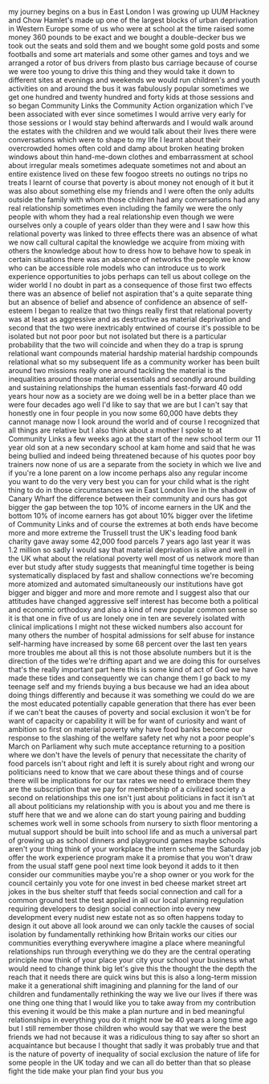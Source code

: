 
my journey begins on a bus in East
London
I was growing up UUM Hackney and Chow
Hamlet&#39;s made up one of the largest
blocks of urban deprivation in Western
Europe some of us who were at school at
the time raised some money 360 pounds to
be exact and we bought a double-decker
bus we took out the seats and sold them
and we bought some gold posts and some
footballs and some art materials and
some other games and toys and we
arranged a rotor of bus drivers from
plasto bus carriage because of course we
were too young to drive this thing and
they would take it down to different
sites at evenings and weekends we would
run children&#39;s and youth activities on
and around the bus it was fabulously
popular sometimes we get one hundred and
twenty hundred and forty kids at those
sessions and so began Community Links
the Community Action organization which
I&#39;ve been associated with ever since
sometimes I would arrive very early for
those sessions or I would stay behind
afterwards and I would walk around the
estates with the children and we would
talk about their lives there were
conversations which were to shape to my
life I learnt about their overcrowded
homes often cold and damp about broken
heating broken windows about thin
hand-me-down clothes and embarrassment
at school about irregular meals
sometimes adequate sometimes not and
about an entire existence lived on these
few foogoo streets no outings no trips
no treats
I learnt of course that poverty is about
money not enough of it but it was also
about something else my friends and I
were often the only adults outside the
family with whom those children had any
conversations had any real relationship
sometimes even including the family we
were the only people with whom they had
a real relationship even though we were
ourselves only a couple of years older
than they were
and I saw how this relational poverty
was linked to three effects there was an
absence of what we now call cultural
capital the knowledge we acquire from
mixing with others the knowledge about
how to dress how to behave how to speak
in certain situations there was an
absence of networks the people we know
who can be accessible role models who
can introduce us to work experience
opportunities to jobs perhaps can tell
us about college on the wider world I no
doubt in part as a consequence of those
first two effects there was an absence
of belief not aspiration that&#39;s a quite
separate thing but an absence of belief
and absence of confidence an absence of
self-esteem I began to realize that two
things really
first that relational poverty was at
least as aggressive and as destructive
as material deprivation and second that
the two were inextricably entwined of
course it&#39;s possible to be isolated but
not poor poor but not isolated but there
is a particular probability that the two
will coincide and when they do a trap is
sprung relational want compounds
material hardship material hardship
compounds relational what so my
subsequent life as a community worker
has been built around two missions
really one around tackling the material
is the inequalities around those
material essentials and secondly around
building and sustaining relationships
the human essentials fast-forward 40 odd
years hour now as a society are we doing
well be in a better place than we were
four decades ago well I&#39;d like to say
that we are
but I can&#39;t say that honestly one in
four people in you now some 60,000 have
debts they cannot manage now I look
around the world and of course I
recognized that all things are relative
but I also think about a mother I spoke
to at Community Links a few weeks ago at
the start of the new school term our 11
year old son at a new secondary school
at kam home and said that he was being
bullied and indeed being threatened
because of his quotes poor boy trainers
now none of us are a separate from the
society in which we live and if you&#39;re a
lone parent on a low income perhaps also
any regular income you want to do the
very very best you can for your child
what is the right thing to do in those
circumstances we in East London live in
the shadow of Canary Wharf the
difference between their community and
ours has got bigger the gap between the
top 10% of income earners in the UK and
the bottom 10% of income earners has got
about 10% bigger over the lifetime of
Community Links and of course the
extremes at both ends have become more
and more extreme the Trussell trust the
UK&#39;s leading food bank charity gave away
some 42,000 food parcels 7 years ago
last year it was 1.2 million so
sadly I would say that material
deprivation is alive and well in the UK
what about the relational poverty well
most of us network more than ever but
study after study suggests that
meaningful time together is being
systematically displaced by fast and
shallow connections we&#39;re becoming more
atomized and automated simultaneously
our institutions have got bigger and
bigger and more and more remote and I
suggest also that our attitudes have
changed aggressive self interest has
become both a political and economic
orthodoxy and also a kind of new popular
common sense so it is that one in five
of us are lonely one in ten are severely
isolated with clinical implications
I might not these wicked numbers also
account for many others the number of
hospital admissions for self abuse for
instance self-harming
have increased by some 68 percent over
the last ten years more troubles me
about all this is not those absolute
numbers but it is the direction of the
tides we&#39;re drifting apart and we are
doing this for ourselves that&#39;s the
really important part here this is some
kind of act of God we have made these
tides and consequently we can change
them I go back to my teenage self and my
friends buying a bus because we had an
idea about doing things differently and
because it was something we could do we
are the most educated potentially
capable generation that there has ever
been if we can&#39;t beat the causes of
poverty and social exclusion it won&#39;t be
for want of capacity or capability it
will be for want of curiosity and want
of ambition so first on material poverty
why have food banks become our response
to the slashing of the welfare safety
net why not a poor people&#39;s March on
Parliament why such mute acceptance
returning to a position where we don&#39;t
have the levels of penury that
necessitate the charity of food parcels
isn&#39;t about right and left it is surely
about right and wrong our politicians
need to know that we care about these
things and of course there will be
implications for our tax rates we need
to embrace them they are the
subscription that we pay for membership
of a civilized society a second on
relationships
this one isn&#39;t just about politicians in
fact it isn&#39;t at all about politicians
my relationship with you is about you
and me there is stuff here that we and
we alone can do start young pairing and
budding schemes work well in some
schools from nursery to sixth floor
mentoring a mutual support should be
built into school life and as much a
universal part of growing up as school
dinners and playground games maybe
schools aren&#39;t your thing think of your
workplace the intern scheme the Saturday
job offer the work experience program
make it a promise that you won&#39;t draw
from the usual staff gene pool next time
look beyond it adds to it then consider
our communities maybe you&#39;re a shop
owner or you work for the council
certainly you vote for one invest in bed
cheese market street art jokes in the
bus shelter stuff that feeds social
connection and call for a common ground
test the test applied in all our local
planning regulation requiring developers
to design social connection into every
new development every nudist new estate
not as so often happens today to design
it out above all look around we can only
tackle the causes of social isolation by
fundamentally rethinking how Britain
works our cities our communities
everything everywhere imagine a place
where meaningful relationships run
through everything we do
they are the central operating principle
now think of your place
your city your school your business what
would need to change think big
let&#39;s give this the thought the the
depth the reach that it needs there are
quick wins but this is also a long-term
mission make it a generational shift
imagining and planning for the land of
our children and fundamentally
rethinking the way we live our lives if
there was one thing one thing that I
would like you to take away from my
contribution this evening it would be
this make a plan nurture and in bed
meaningful relationships in everything
you do it might now be 40 years a long
time ago but I still remember those
children who would say that we were the
best friends we had not because it was a
ridiculous thing to say after so short
an acquaintance but because I thought
that sadly it was probably true and that
is the nature of poverty of inequality
of social exclusion the nature of life
for some people in the UK today and we
can all do better than that
so please fight the tide make your plan
find your bus
you
